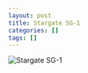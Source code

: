 ```yaml
---
layout: post
title: Stargate SG-1
categories: []
tags: []
---
```

![Stargate SG-1](https://m.media-amazon.com/images/M/MV5BMTc3MjEwMTc5N15BMl5BanBnXkFtZTcwNzQ2NjQ4NA@@._V1.jpg)

